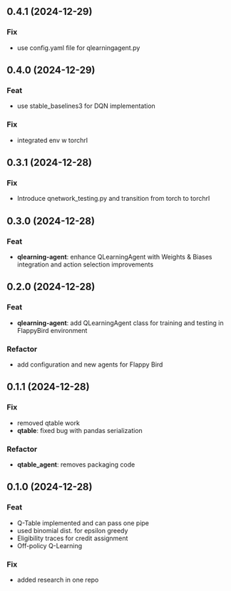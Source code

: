 ## 0.4.1 (2024-12-29)

### Fix

- use config.yaml file for qlearningagent.py

## 0.4.0 (2024-12-29)

### Feat

- use stable_baselines3 for DQN implementation

### Fix

- integrated env w torchrl

## 0.3.1 (2024-12-28)

### Fix

- Introduce qnetwork_testing.py and transition from torch to torchrl

## 0.3.0 (2024-12-28)

### Feat

- **qlearning-agent**: enhance QLearningAgent with Weights & Biases integration and action selection improvements

## 0.2.0 (2024-12-28)

### Feat

- **qlearning-agent**: add QLearningAgent class for training and testing in FlappyBird environment

### Refactor

- add configuration and new agents for Flappy Bird

## 0.1.1 (2024-12-28)

### Fix

- removed qtable work
- **qtable**: fixed bug with pandas serialization

### Refactor

- **qtable_agent**: removes packaging code

## 0.1.0 (2024-12-28)

### Feat

- Q-Table implemented and can pass one pipe
- used binomial dist. for epsilon greedy
- Eligibility traces for credit assignment
- Off-policy Q-Learning

### Fix

- added research in one repo
